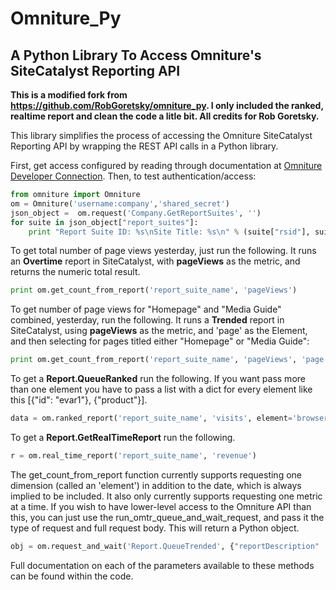Omniture_Py
===========
A Python Library To Access Omniture's SiteCatalyst Reporting API
----------------------------------------------------------------------------

<b>This is a modified fork from https://github.com/RobGoretsky/omniture_py.
I only included the ranked, realtime report and clean the code a litle bit.
All credits for Rob Goretsky.</b>


This library simplifies the process of accessing the Omniture SiteCatalyst Reporting API by wrapping the REST API calls in a Python library.

First, get access configured by reading through documentation at [Omniture Developer Connection](http://developer.omniture.com/).  Then, to test authentication/access:  

```python
from omniture import Omniture  
om = Omniture('username:company','shared_secret')     
json_object =  om.request('Company.GetReportSuites', '')  
for suite in json_object["report_suites"]: 
    print "Report Suite ID: %s\nSite Title: %s\n" % (suite["rsid"], suite["site_title"])  
```

To get total number of page views yesterday, just run the following.  It runs an <b>Overtime</b> report in SiteCatalyst, with <b>pageViews</b> as the metric, and returns the numeric total result.  

```python
print om.get_count_from_report('report_suite_name', 'pageViews') 
```

To get number of page views for "Homepage" and "Media Guide" combined, yesterday, run the following.  It runs a <b>Trended</b> report in SiteCatalyst, using <b>pageViews</b> as the metric, and 'page' as the Element, and then selecting for pages titled either "Homepage" or "Media Guide":  

```python
print om.get_count_from_report('report_suite_name', 'pageViews', 'page', ["Homepage","Media Guide"])
```

To get a <b>Report.QueueRanked</b> run the following. If you want pass more than one element you have to pass a list with a dict for every element like this [{"id": "evar1"}, {"product"}].

```python
data = om.ranked_report('report_suite_name', 'visits', element='browser')
```

To get a <b>Report.GetRealTimeReport</b> run the following.

```python
r = om.real_time_report('report_suite_name', 'revenue')
```


The get_count_from_report function currently supports requesting one dimension (called an 'element') in addition to the date, which is always implied to be included.  It also only currently supports requesting one metric at a time.  If you wish to have lower-level access to the Omniture API than this, you can just use the run_omtr_queue_and_wait_request, and pass it the type of request and full request body.  This will return a Python object.

```python
obj = om.request_and_wait('Report.QueueTrended', {"reportDescription" : reportDescription})
```
	
Full documentation on each of the parameters available to these methods can be found within the code.

